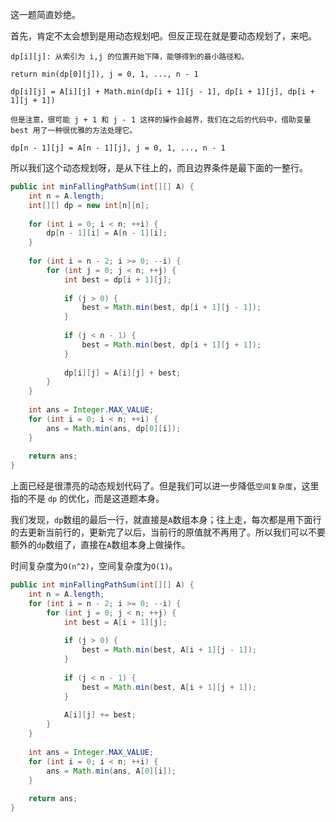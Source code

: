 这一题简直妙绝。

首先，肯定不太会想到是用动态规划吧。但反正现在就是要动态规划了，来吧。

```
dp[i][j]: 从索引为 i,j 的位置开始下降，能够得到的最小路径和。

return min(dp[0][j]), j = 0, 1, ..., n - 1
```

``` 
dp[i][j] = A[i][j] + Math.min(dp[i + 1][j - 1], dp[i + 1][j], dp[i + 1][j + 1])

但是注意，很可能 j + 1 和 j - 1 这样的操作会越界，我们在之后的代码中，借助变量 best 用了一种很优雅的方法处理它。
```

```
dp[n - 1][j] = A[n - 1][j], j = 0, 1, ..., n - 1
```

所以我们这个动态规划呀，是从下往上的，而且边界条件是最下面的一整行。

```java
public int minFallingPathSum(int[][] A) {
    int n = A.length;
    int[][] dp = new int[n][n];
    
    for (int i = 0; i < n; ++i) {
        dp[n - 1][i] = A[n - 1][i];
    }
    
    for (int i = n - 2; i >= 0; --i) {
        for (int j = 0; j < n; ++j) {
    		int best = dp[i + 1][j];
            
            if (j > 0) {
                best = Math.min(best, dp[i + 1][j - 1]);
            }
            
            if (j < n - 1) {
                best = Math.min(best, dp[i + 1][j + 1]);
            }
            
            dp[i][j] = A[i][j] + best;
        }
    }
    
    int ans = Integer.MAX_VALUE;
    for (int i = 0; i < n; ++i) {
        ans = Math.min(ans, dp[0][i]);
    }
    
    return ans;
}
```

上面已经是很漂亮的动态规划代码了。但是我们可以进一步降低`空间复杂度`，这里指的不是 `dp` 的优化，而是这道题本身。

我们发现，`dp`数组的最后一行，就直接是`A`数组本身；往上走，每次都是用下面行的去更新当前行的，更新完了以后，当前行的原值就不再用了。所以我们可以不要额外的`dp`数组了，直接在`A`数组本身上做操作。

时间复杂度为`O(n^2)`，空间复杂度为`O(1)`。

```java
public int minFallingPathSum(int[][] A) {
    int n = A.length;
    for (int i = n - 2; i >= 0; --i) {
        for (int j = 0; j < n; ++j) {
            int best = A[i + 1][j];
            
            if (j > 0) {
                best = Math.min(best, A[i + 1][j - 1]);
            }
            
            if (j < n - 1) {
                best = Math.min(best, A[i + 1][j + 1]);
            }
            
            A[i][j] += best;
        }
    }
    
    int ans = Integer.MAX_VALUE;
    for (int i = 0; i < n; ++i) {
        ans = Math.min(ans, A[0][i]);
    }
    
    return ans;
}
```
